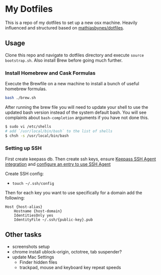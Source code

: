 # My Dotfiles
This is a repo of my dotfiles to set up a new osx machine.  Heavily influenced and structured based on [mathiasbynes/dotfiles](https://github.com/mathiasbynens/dotfiles).

## Usage

Clone this repo and navigate to dotfiles directory and execute `source bootstrap.sh`. Also install Brew before going much further.

### Install Homebrew and Cask Formulas

Execute the Brewfile on a new machine to install a bunch of useful homebrew formulas.

```Bash
bash ./brew.sh
```

After running the brew file you will need to update your shell to use the updated bash version instead of the system default bash. You will see complaints about `bash-completion` arguments if you have not done this.

```Bash
$ sudo vi /etc/shells
# add `/usr/local/bin/bash` to the list of shells
$ chsh -s /usr/local/bin/bash
```

### Setting up SSH

First create keepass db. Then create ssh keys, ensure [Keepass SSH Agent integration](https://keepassxc.org/docs/KeePassXC_UserGuide#_setting_up_ssh_agent_integration) and [configure an entry to use SSH Agent](https://keepassxc.org/docs/KeePassXC_UserGuide#_configuring_an_entry_to_use_ssh_agent)

Create SSH config:

- `touch ~/.ssh/config`

Then for each key you want to use specifically for a domain add the following:

```ssh
Host {host-alias}
    Hostname {host-domain}
    IdentitiesOnly yes
    IdentityFile ~/.ssh/{public-key}.pub
```

## Other tasks

- screenshots setup
- chrome install ublock-origin, octotree, tab suspender?
- update Mac Settings
  - Finder hidden files
  - trackpad, mouse and keyboard key repeat speeds
